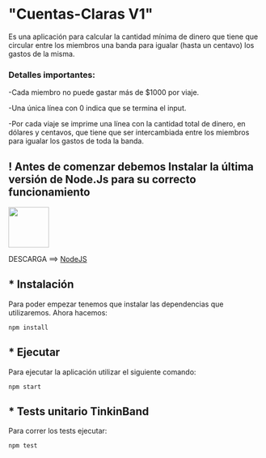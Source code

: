

# "Cuentas-Claras V1"
Es una aplicación para calcular la cantidad mínima de dinero que tiene que circular entre los miembros una banda para igualar (hasta un centavo) los gastos de la misma.
### Detalles importantes:
-Cada miembro no puede gastar más
de $1000 por viaje. 

-Una única línea con 0 indica que se termina el input.

-Por cada viaje se imprime una línea con la cantidad total de dinero, en dólares y
centavos, que tiene que ser intercambiada entre los miembros para igualar los gastos
de toda la banda.


## ! Antes de comenzar debemos Instalar la última versión de Node.Js para su correcto funcionamiento
<p align=''>
    <img src='https://nodejs.org/static/images/logo.svg' width="80" height="80"/>
</p>

DESCARGA ==> [NodeJS](https://nodejs.org/es/)

## * Instalación 
Para poder empezar tenemos que instalar las dependencias que utilizaremos. Ahora hacemos:

```
npm install
```
## * Ejecutar
Para ejecutar la aplicación utilizar el siguiente comando:
```
npm start
```

## * Tests unitario TinkinBand

Para correr los tests ejecutar:
```
npm test
```




